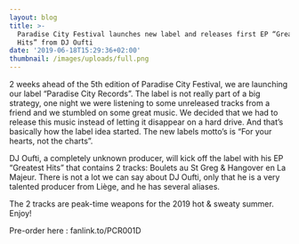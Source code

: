 ```yaml
---
layout: blog
title: >-
  Paradise City Festival launches new label and releases first EP “Greatest
  Hits” from DJ Oufti
date: '2019-06-18T15:29:36+02:00'
thumbnail: /images/uploads/full.png
---
```

2 weeks ahead of the 5th edition of Paradise City Festival, we are launching our label “Paradise City Records”. The label is not really part of a big strategy, one night we were listening to some unreleased tracks from a friend and we stumbled on some great music. We decided that we had to release this music instead of letting it disappear on a hard drive. And that’s basically how the label idea started. The new labels motto’s is “For your hearts, not the charts”.

DJ Oufti, a completely unknown producer, will kick off the label with his EP “Greatest Hits” that contains 2 tracks: Boulets au St Greg & Hangover en La Majeur. There is not a lot we can say about DJ Oufti, only that he is a very talented producer from Liège, and he has several aliases.

The 2 tracks are peak-time weapons for the 2019 hot & sweaty summer. Enjoy!

Pre-order here : fanlink.to/PCR001D
